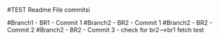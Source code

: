 #TEST Readme File commitsi

#Branch1 - BR1 - Commit 1
#Branch2 - BR2 - Commit 1
#Branch2 - BR2 - Commit 2
#Branch2 - BR2 - Commit 3 - check for br2-->br1 fetch test
